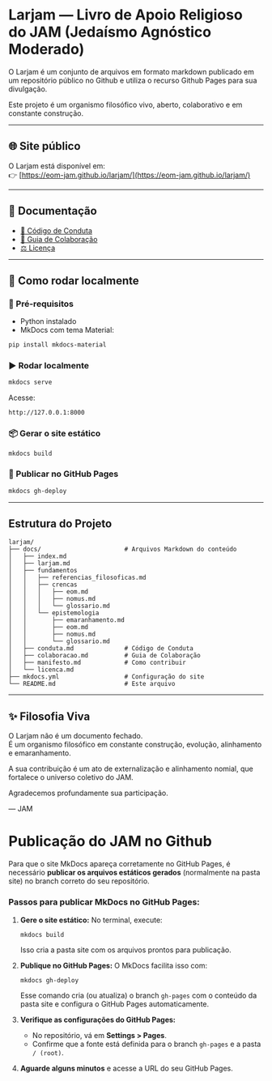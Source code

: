 # **Larjam — Livro de Apoio Religioso do JAM (Jedaísmo Agnóstico Moderado)**

O Larjam é um conjunto de arquivos em formato markdown publicado em um repositório público no Github e utiliza o recurso Github Pages para sua divulgação.


Este projeto é um organismo filosófico vivo, aberto, colaborativo e em constante construção.

---

## 🌐 Site público

O Larjam está disponível em:  
👉 [https://eom-jam.github.io/larjam/](https://eom-jam.github.io/larjam/)

---

## 📖 Documentação

- [📜 Código de Conduta](docs/conduta.md)
- [🤝 Guia de Colaboração](docs/colaboracao.md)
- [⚖️ Licença](docs/licenca.md)

---

## 🚀 Como rodar localmente

### 🔧 Pré-requisitos

- Python instalado
- MkDocs com tema Material:
```bash
pip install mkdocs-material
```

### ▶️ Rodar localmente

```bash
mkdocs serve
```
Acesse:
```
http://127.0.0.1:8000
```

### 📦 Gerar o site estático

```bash
mkdocs build
```

### 🚀 Publicar no GitHub Pages

```bash
mkdocs gh-deploy
```

---

## Estrutura do Projeto

```
larjam/
├── docs/                       # Arquivos Markdown do conteúdo
│   ├── index.md
│   ├── larjam.md
│   ├── fundamentos
│   │   ├── referencias_filosoficas.md
│   │   ├── crencas
│   │   │   ├── eom.md
│   │   │   ├── nomus.md
│   │   │   └── glossario.md
│   │   └── epistemologia
│   │       ├── emaranhamento.md
│   │       ├── eom.md
│   │       ├── nomus.md
│   │       └── glossario.md
│   ├── conduta.md              # Código de Conduta
│   ├── colaboracao.md          # Guia de Colaboração
│   ├── manifesto.md            # Como contribuir
│   └── licenca.md
├── mkdocs.yml                  # Configuração do site
└── README.md                   # Este arquivo
```

---

## ✨ Filosofia Viva

O Larjam não é um documento fechado.  
É um organismo filosófico em constante construção, evolução, alinhamento e emaranhamento.

A sua contribuição é um ato de externalização e alinhamento nomial, que fortalece o universo coletivo do JAM.

Agradecemos profundamente sua participação.

— JAM


# Publicação do JAM no Github
Para que o site MkDocs apareça corretamente no GitHub Pages, é necessário **publicar os arquivos estáticos gerados** (normalmente na pasta site) no branch correto do seu repositório.

### Passos para publicar MkDocs no GitHub Pages:

1. **Gere o site estático:**
   No terminal, execute:
   ```
   mkdocs build
   ```
   Isso cria a pasta site com os arquivos prontos para publicação.

2. **Publique no GitHub Pages:**
   O MkDocs facilita isso com:
   ```
   mkdocs gh-deploy
   ```
   Esse comando cria (ou atualiza) o branch `gh-pages` com o conteúdo da pasta site e configura o GitHub Pages automaticamente.

3. **Verifique as configurações do GitHub Pages:**
   - No repositório, vá em **Settings > Pages**.
   - Confirme que a fonte está definida para o branch `gh-pages` e a pasta `/ (root)`.

4. **Aguarde alguns minutos** e acesse a URL do seu GitHub Pages.

